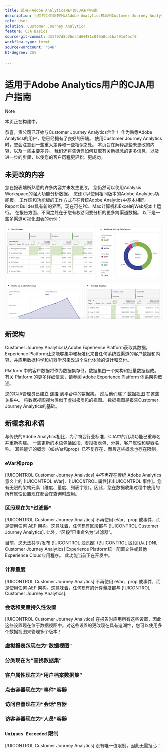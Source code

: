 ```yaml
---
title: 适用于Adobe Analytics用户的CJA用户指南
description: 当您的公司将数据从Adobe Analytics移动到Customer Journey Analytics时，从用户的角度应该考虑什么
role: User
solution: Customer Journey Analytics
feature: CJA Basics
source-git-commit: d31f07d8b26ea4d60481c040a0ca1ba491d4ecf0
workflow-type: tm+mt
source-wordcount: '646'
ht-degree: 25%

---
```



# 适用于Adobe Analytics用户的CJA用户指南

>[!NOTE]
>
>本页正在构建中。

恭喜，贵公司已开始与Customer Journey Analytics合作！ 作为熟悉Adobe Analytics的用户，您已经拥有了良好的开端。 使用Customer Journey Analytics时，您会注意到一些重大差异和一些相似之处。 本页旨在解释那些未更改的内容，以及一些主要差异。 我们还将告诉您如何获取有关新概念的更多信息，以及进一步的步骤，以使您的客户历程更轻松、更成功。

## 未更改的内容

您在报表端所熟悉的许多内容并未发生更改。 您仍然可以使用Analysis Workspace的强大功能分析数据。 您还可以使用相同版本的Adobe Analytics功能板。 工作区和功能板的工作方式与在传统Adobe Analytics中基本相同。 Report Builder具有新的界面，现在可在PC、Mac计算机和Excel的Web版本上运行。 在报告方面，不同之处在于您有权访问要分析的更多跨渠道数据。 以下是一些多渠道可视化图表的示例：

![多渠道](assets/cross-channel.png)

## 新架构

Customer Journey Analytics从Adobe Experience Platform获取其数据。 Experience Platform让您能够集中和标准化来自任何系统或渠道的客户数据和内容，并应用数据科学和机器学习来改进个性化体验的设计和交付。

Platform 中的客户数据将作为数据集存储，数据集由一个架构和批量数据组成。有关 Platform 的更多详细信息，请参阅 [Adobe Experience Platform 体系架构概述](https://experienceleague.adobe.com/docs/platform-learn/tutorials/intro-to-platform/basic-architecture.html?lang=en)。

您的CJA管理员已建立 [连接](/help/connections/create-connection.md) 到平台中的数据集。 然后他们建了 [数据视图](/help/data-views/data-views.md) 在这些关系中。 将数据视图视为类似于虚拟报表包的视图。 数据视图是报告Customer Journey Analytics的基础。

## 新概念和术语

与传统的Adobe Analytics相比，为了符合行业标准，CJA中的几项功能已重命名并重新构建。 一些更新的术语包括区段、虚拟报表包、分类、客户属性和容器名称。 耳熟能详的概念（如eVar和prop）已不复存在，而且这些概念也存在限制。

### eVar和prop

[!UICONTROL Customer Journey Analytics] 中不再存在传统 Adobe Analytics 意义上的 [!UICONTROL eVar]、[!UICONTROL 属性]和[!UICONTROL 事件]。您有无限的架构元素（维度、量度、列表字段）。因此，您在数据收集过程中使用的所有属性设置现在都会在查询时应用。

### 区段现在为“过滤器”

[!UICONTROL Customer Journey Analytics] 不再使用 eVar、prop 或事件，而是使用任何 AEP 架构。这意味着，任何现有区段都与 [!UICONTROL Customer Journey Analytics]. 此外，“区段”已重命名为“过滤器”。

目前，您无法共享/发布 [!UICONTROL 过滤器] ([!UICONTROL 区段])从 [!DNL Customer Journey Analytics] Experience Platform统一配置文件或其他Experience Cloud应用程序。 此功能当前正在开发中。

### 计算量度

[!UICONTROL Customer Journey Analytics] 不再使用 eVar、prop 或事件，而是使用任何 AEP 架构。这意味着，任何现有的计算量度都与 [!UICONTROL Customer Journey Analytics].

### 会话和变量持久性设置

[!UICONTROL Customer Journey Analytics] 在报告时应用所有这些设置，因此这些设置现在位于数据视图中。对这些设置的更改现在具有追溯性，您可以使用多个数据视图来管理多个版本！

### 虚拟报表包现在为“数据视图”



### 分类现在为“查找数据集”

### 客户属性现在为“用户档案数据集”


### 点击容器现在为“事件”容器

### 访问容器现在为“会话”容器

### 访客容器现在为“人员”容器

### `Uniques Exceeded` 限制

[!UICONTROL Customer Journey Analytics] 没有唯一值限制，因此无需担心！
